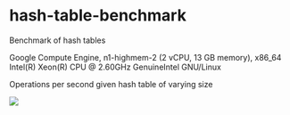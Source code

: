 hash-table-benchmark
=======================

Benchmark of hash tables

Google Compute Engine, n1-highmem-2 (2 vCPU, 13 GB memory), x86_64 Intel(R) Xeon(R) CPU @ 2.60GHz GenuineIntel GNU/Linux 

Operations per second given hash table of varying size

![](https://lonewolfer.files.wordpress.com/2015/01/hash-table-benchmark.png)

